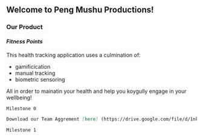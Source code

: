 ## Welcome to Peng Mushu Productions!



### Our Product 
#### *Fitness Points*
This health tracking application uses a culmination of:
- gamificication
- manual tracking
- biometric sensoring

All in order to mainatin your health and help you koygully engage in your wellbeing!


```markdown
Milestone 0

Download our Team Aggrement [here] (https://drive.google.com/file/d/1nko715Uob7-XzCvR66tYGkR9t6KuA3ZM/view?usp=sharing).
```

```markdown
Milestone 1

```
